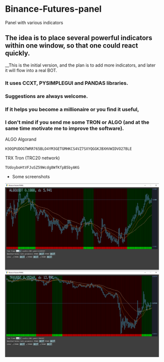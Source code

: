 # Binance-Futures-panel
Panel with various indicators

## The idea is to place several powerful indicators within one window, so that one could react quickly.
__This is the initial version, and the plan is to add more indicators, and later it will flow into a real BOT.
### It uses CCXT, PYSIMPLEGUI and PANDAS libraries.
### Suggestions are always welcome.
### If it helps you become a millionaire or you find it useful, 
### I don't mind if you send me some TRON or ALGO (and at the same time motivate me to improve the software).

ALGO Algorand
```shell
H3OQPUDOGTWRR765BLO4YM3GETGMHKCS4VZ7SXYQGGKJBXHVWIDVO27BLE
```
TRX Tron (TRC20 network)
```shell
TUdoyboHtVFJuSZ59Wcdg8WfKfpB5byAKG
```




* Some screenshots

![](algo_screenshot.png)
![](tron_screenshot.png)
